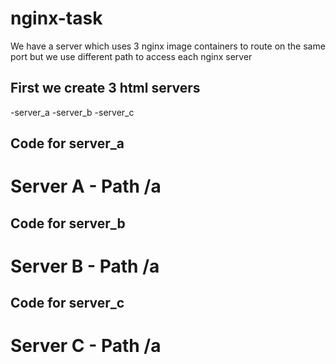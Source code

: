 # nginx-task
We have  a server which uses 3 nginx image containers to route on the same port but we use different path to access each nginx server 

## First we create 3 html servers 
-server_a
-server_b
-server_c

## Code for server_a

<!-- ./server_a/index.html -->
<html>
  <body>
    <h1>Server A - Path /a</h1>
  </body>
</html>

## Code for server_b

<!-- ./server_a/index.html -->
<html>
  <body>
    <h1>Server B - Path /a</h1>
  </body>
</html>

## Code for server_c

<!-- ./server_c/index.html -->
<html>
  <body>
    <h1>Server C - Path /a</h1>
  </body>
</html>


